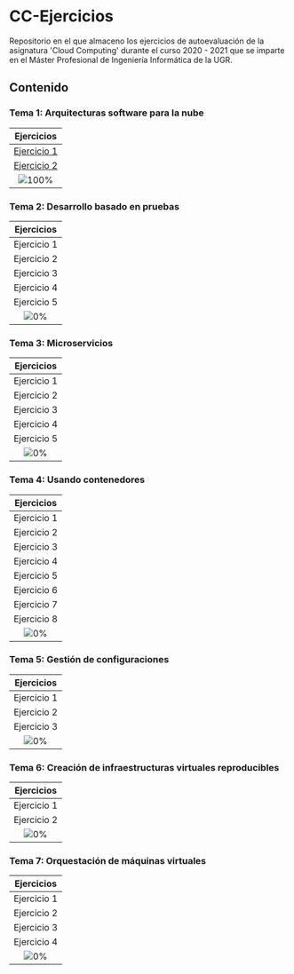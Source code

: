 # CC-Ejercicios

Repositorio en el que almaceno los ejercicios de autoevaluación de la asignatura 'Cloud Computing' durante el curso 2020 - 2021 que se imparte en el Máster Profesional de Ingeniería Informática de la UGR.

## Contenido

### Tema 1: Arquitecturas software para la nube 

| Ejercicios    |
|:-------------:|
|[Ejercicio 1](https://github.com/pepitoenpeligro/CC-Ejercicios/blob/master/01.md#ejercicio-1-buscar-una-aplicación-de-ejemplo-preferiblemente-propia-y-deducir-qué-patrón-es-el-que-usa-qué-habr%C3%ADa-que-hacer-para-evolucionar-a-un-patrón-tipo-microservicios)|
|[Ejercicio 2](https://github.com/pepitoenpeligro/CC-Ejercicios/blob/master/01.md#ejercicio-2-en-la-aplicación-que-se-ha-usado-como-ejemplo-en-el-ejercicio-anterior-podr%C3%ADa-usar-diferentes-lenguajes-qué-almacenes-de-datos-ser%C3%ADan-los-más-convenientes)|
|![100%](https://progress-bar.dev/100)|


### Tema 2: Desarrollo basado en pruebas

| Ejercicios    |
|:-------------:|
|Ejercicio 1|
|Ejercicio 2|
|Ejercicio 3|
|Ejercicio 4|
|Ejercicio 5|
|![0%](https://progress-bar.dev/0)|


### Tema 3: Microservicios

| Ejercicios    |
|:-------------:|
|Ejercicio 1|
|Ejercicio 2|
|Ejercicio 3|
|Ejercicio 4|
|Ejercicio 5|
|![0%](https://progress-bar.dev/0)|

### Tema 4: Usando contenedores

| Ejercicios    |
|:-------------:|
|Ejercicio 1|
|Ejercicio 2|
|Ejercicio 3|
|Ejercicio 4|
|Ejercicio 5|
|Ejercicio 6|
|Ejercicio 7|
|Ejercicio 8|
|![0%](https://progress-bar.dev/0)|


### Tema 5: Gestión de configuraciones

| Ejercicios    |
|:-------------:|
|Ejercicio 1|
|Ejercicio 2|
|Ejercicio 3|
|![0%](https://progress-bar.dev/0)|


### Tema 6: Creación de infraestructuras virtuales reproducibles

| Ejercicios    |
|:-------------:|
|Ejercicio 1|
|Ejercicio 2|
|![0%](https://progress-bar.dev/0)|


### Tema 7: Orquestación de máquinas virtuales

| Ejercicios    |
|:-------------:|
|Ejercicio 1|
|Ejercicio 2|
|Ejercicio 3|
|Ejercicio 4|
|![0%](https://progress-bar.dev/0)|
